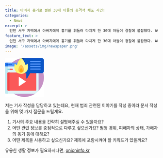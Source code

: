 ```yaml
---
title: 아버지 흉기로 찔린 30대 아들의 충격적 체포 사건!
categories:
  - News
excerpt: >
  인천 서구 자택에서 아버지에게 흉기를 휘둘러 다치게 한 30대 아들이 경찰에 붙잡혔다. A씨는 범행 후 직접 신고한 것으로, 경찰은 A씨가 아버지와 말다툼을 벌이다가 범행을 저질렀을 것으로 보고 정확한 경위를 조사 중이다. B씨는 다친 목을 치료 중이며, A씨는 존속살해미수 혐의로 조사 중이다. (150자)
feature_text: >
  인천 서구 자택에서 아버지에게 흉기를 휘둘러 다치게 한 30대 아들이 경찰에 붙잡혔다. A씨는 범행 후 직접 신고한 것으로, 경찰은 A씨가 아버지와 말다툼을 벌이다가 범행을 저질렀을 것으로 보고 정확한 경위를 조사 중이다. B씨는 다친 목을 치료 중이며, A씨는 존속살해미수 혐의로 조사 중이다. (150자)
image: '/assets/img/newspaper.png'
---
```


<p><img src="/assets/img/news.png" alt="rentncar 속보" /></p>

<p>저는 기사 작성을 담당하고 있는데요, 현재 범죄 관련된 이야기를 작성 중이라 문서 작성을 위해 몇 가지 질문을 드릴게요.</p>

<ol>
<li>기사의 주요 내용을 간략히 설명해주실 수 있을까요?</li>
<li>어떤 관련 정보를 중점적으로 다루고 싶으신가요? 범행 경위, 피해자의 상태, 가해자의 동기 등에 대해요?</li>
<li>어떤 제목을 사용하고 싶으신가요? 제목에 포함시켜야 할 키워드가 있을까요?</li>
</ol>
유용한 생활 정보가 필요하시다면, <a href="https://onioninfo.kr" rel="dofollow">onioninfo.kr</a>


